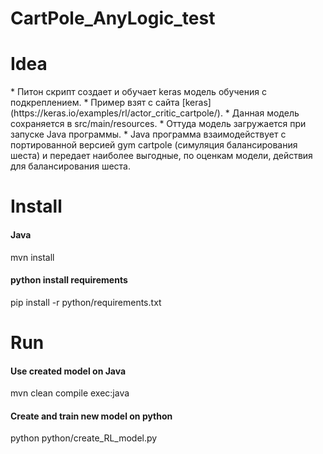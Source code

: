 <h1>CartPole_AnyLogic_test</h1>

<h1>Idea</h1>
* Питон скрипт создает и обучает keras модель обучения с подкреплением.
* Пример взят с сайта [keras](https://keras.io/examples/rl/actor_critic_cartpole/).
* Данная модель сохраняется в src/main/resources.
* Оттуда модель загружается при запуске Java программы.
* Java программа взаимодействует с портированной версией gym cartpole (симуляция балансирования шеста) и передает
наиболее выгодные, по оценкам модели, действия для балансирования шеста. 

<h1>Install</h1>
<h4>Java</h4>
mvn install
<h4>python install requirements</h4>
pip install -r python/requirements.txt

<h1>Run</h1>
<h4>Use created model on Java</h4>
mvn clean compile exec:java
<h4>Create and train new model on python</h4>
python python/create_RL_model.py
